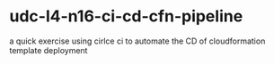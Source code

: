 # udc-l4-n16-ci-cd-cfn-pipeline
a quick exercise using cirlce ci to automate the CD of cloudformation template deployment


